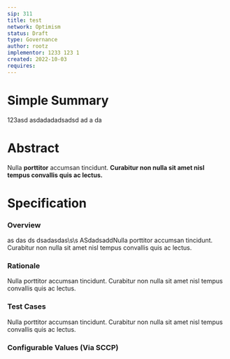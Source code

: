```yaml
---
sip: 311
title: test
network: Optimism
status: Draft
type: Governance
author: rootz
implementor: 1233 123 1
created: 2022-10-03
requires: 
---
```



# Simple Summary

123asd asdadadadsadsd
ad
a
da


# Abstract

Nulla **porttitor** accumsan tincidunt. **Curabitur non nulla sit amet nisl tempus convallis quis ac lectus.**


# Specification


### Overview

as
das
ds
dsadasdas\s\s
ASdadsaddNulla porttitor accumsan tincidunt. Curabitur non nulla sit amet nisl tempus convallis quis ac lectus.


### Rationale

Nulla porttitor accumsan tincidunt. Curabitur non nulla sit amet nisl tempus convallis quis ac lectus.


### Test Cases

Nulla porttitor accumsan tincidunt. Curabitur non nulla sit amet nisl tempus convallis quis ac lectus.



### Configurable Values (Via SCCP)




